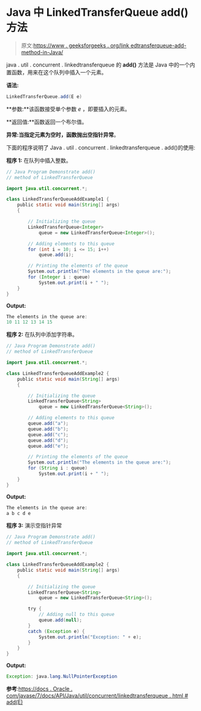 # Java 中 LinkedTransferQueue add()方法

> 原文:[https://www . geeksforgeeks . org/link edtransferqueue-add-method-in-Java/](https://www.geeksforgeeks.org/linkedtransferqueue-add-method-in-java/)

java . util . concurrent . linkedtransferqueue 的 **add()** 方法是 Java 中的一个内置函数，用来在这个队列中插入一个元素。

**语法:**

```java
LinkedTransferQueue.add(E e)
```

**参数:**该函数接受单个参数 *e* ，即要插入的元素。

**返回值:**函数返回一个布尔值。

**异常:**当指定元素为空时，函数抛出**空指针异常**。

下面的程序说明了 Java . util . concurrent . linkedtransferqueue . add()的使用:

**程序 1:** 在队列中插入整数。

```java
// Java Program Demonstrate add()
// method of LinkedTransferQueue

import java.util.concurrent.*;

class LinkedTransferQueueAddExample1 {
    public static void main(String[] args)
    {

        // Initializing the queue
        LinkedTransferQueue<Integer>
            queue = new LinkedTransferQueue<Integer>();

        // Adding elements to this queue
        for (int i = 10; i <= 15; i++)
            queue.add(i);

        // Printing the elements of the queue
        System.out.println("The elements in the queue are:");
        for (Integer i : queue)
            System.out.print(i + " ");
    }
}
```

**Output:**

```java
The elements in the queue are:
10 11 12 13 14 15

```

**程序 2:** 在队列中添加字符串。

```java
// Java Program Demonstrate add()
// method of LinkedTransferQueue

import java.util.concurrent.*;

class LinkedTransferQueueAddExample2 {
    public static void main(String[] args)
    {

        // Initializing the queue
        LinkedTransferQueue<String>
            queue = new LinkedTransferQueue<String>();

        // Adding elements to this queue
        queue.add("a");
        queue.add("b");
        queue.add("c");
        queue.add("d");
        queue.add("e");

        // Printing the elements of the queue
        System.out.println("The elements in the queue are:");
        for (String i : queue)
            System.out.print(i + " ");
    }
}
```

**Output:**

```java
The elements in the queue are:
a b c d e

```

**程序 3:** 演示空指针异常

```java
// Java Program Demonstrate add()
// method of LinkedTransferQueue

import java.util.concurrent.*;

class LinkedTransferQueueAddExample2 {
    public static void main(String[] args)
    {

        // Initializing the queue
        LinkedTransferQueue<String>
            queue = new LinkedTransferQueue<String>();

        try {
            // Adding null to this queue
            queue.add(null);
        }
        catch (Exception e) {
            System.out.println("Exception: " + e);
        }
    }
}
```

**Output:**

```java
Exception: java.lang.NullPointerException

```

**参考**:[https://docs . Oracle . com/javase/7/docs/API/Java/util/concurrent/linkedtransferqueue . html # add(E)](https://docs.oracle.com/javase/7/docs/api/java/util/concurrent/LinkedTransferQueue.html#add(E))